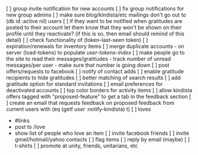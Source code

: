 [ ] group invite notification for new accounts
[ ] fix group notifications for new group admins
[ ] make sure blog/kindista/etc mailings don't go out to (db id :active nil) users
    [ ] if they want to be notified when gratitudes are posted to their account
        let them know that they won't be shown on their profile until they
        reactivate? (if this is so, then email should remind of this detail)
[ ] check functionality of (token-last-seen token)
[ ] expiration/renewals for inventory items
[ ] merge duplicate accounts
    - on server (load-tokens) to populate *user-tokens-index*
[ ] make people go to the site to read their messages/gratitudes
    - track number of unread messages/per user
    - make sure that number is going down
[ ] post offers/requests to facebook
[ ] notify of contact adds
[ ] enable gratitude recipients to hide gratitudes
[ ] better matching of search results
[ ] add gratitude option for standard invitations
[ ] email preferences for deactivated accounts
[ ] top color borders for activity items
[ ] allow kindista offers tagged with "proposed-feature" to get a tab in the feedback section
    [ ] create an email that requests feedback on proposed feedback from current users with (eq (getf *user* :notify-kindista) t)
[ ] loves
   - #links
   - post to /love
   - show list of people who love an item
[ ] invite facebook friends
[ ] invite gmail/hotmail/yahoo contacts
[ ] flag items
[ ] reply by email (maybe)
[ ] t-shirts
[ ] promote at unity, friends, unitarians, etc

